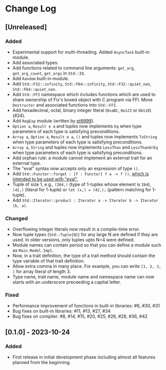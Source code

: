 # Change Log

## [Unreleased]

### Added
- Experimental support for multi-threading. Added `AsyncTask` built-in module.
- Add associated types.
- Add functions related to command line arguments: `get_arg`, `get_arg_count`, `get_args` in `Std::IO`.
- Add `Random` built-in module.
- Add `Std::F32::infinity`, `Std::F64::infinity`, `Std::F32::quiet_nan`, `Std::F64::quiet_nan`.
- Add `Std::FFI` namespace which includes functions which are used to share ownership of Fix's boxed object with C program via FFI. Move `Destructor` and associated functions into `Std::FFI`.
- Add hexadecimal, octal, binary integer literal (`0xaBC`, `0o123` or `0b110`) (#24).
- Add `RegExp` module (written by [pt9999](https://github.com/pt9999)).
- `Option a`, `Result e a` and tuples now implements `Eq` when type parameters of each type is satisfying preconditions.
- `Array a`, `Option a`, `Result e a`, `()` and tuples now implements `ToString` when type parameters of each type is satisfying preconditions.
- `Array a`, `String` and tuples now implements `LessThan` and `LessThanOrEq` when type parameters of each type is satisfying preconditions.
- Add orphan rule: a module cannot implement an external trait for an external type.
- The "eval" syntax now accepts only an expression of type `()`.
- Add `Std::Functor::forget : [f : Functor] f a -> f ()`, [which is intended to be used with "eval".](/Document.md#chaining-io-actions-by-eval-and-forget)
- Tuple of size 1, e.g., `(I64,)` (type of 1-tuples whose element is `I64`), `(42,)` (literal for 1-tuple) or `let (x,) = (42,);` (pattern matching for 1-tuple).
- Add `Std::Iterator::product : Iterator a -> Iterator b -> Iterator (b, a)`.

### Changed
- Overflowing integer literals now result in a compile-time error.
- Now tuple types (`Std::Tuple{N}`) for any large N are defined if they are used. In older versions, only tuples upto N=4 were defined.
- Module names can contain period so that you can define a module such as `Main.Model.Impl`.
- Now, in a trait definition, the type of a trait method should contain the type variable of that trait definition.
- Allow extra comma in many place. For example, you can write `[1, 2, 3, ]` for array literal of length 3.
- Type name, trait name, module name and namespace name can now starts with an underscore preceeding a capital letter.

### Fixed
- Performance improvement of functions in built-in libraries: #6, #30, #31
- Bug fixes on built-in libraries: #11, #13, #27, #34
- Bug fixes on compiler: #8, #14, #15, #20, #25, #26, #28, #36, #42

## [0.1.0] - 2023-10-24

### Added
- First release in initial development phase including almost all features planned from the beginning.